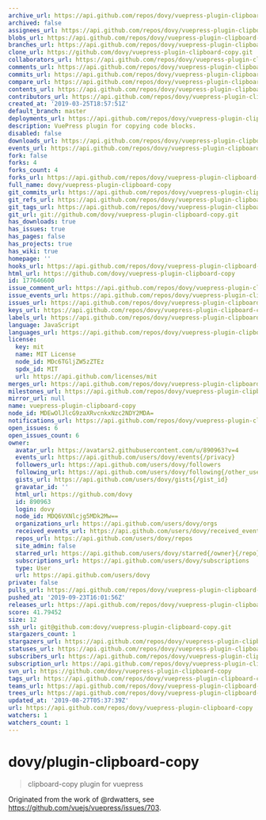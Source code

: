```yaml
---
archive_url: https://api.github.com/repos/dovy/vuepress-plugin-clipboard-copy/{archive_format}{/ref}
archived: false
assignees_url: https://api.github.com/repos/dovy/vuepress-plugin-clipboard-copy/assignees{/user}
blobs_url: https://api.github.com/repos/dovy/vuepress-plugin-clipboard-copy/git/blobs{/sha}
branches_url: https://api.github.com/repos/dovy/vuepress-plugin-clipboard-copy/branches{/branch}
clone_url: https://github.com/dovy/vuepress-plugin-clipboard-copy.git
collaborators_url: https://api.github.com/repos/dovy/vuepress-plugin-clipboard-copy/collaborators{/collaborator}
comments_url: https://api.github.com/repos/dovy/vuepress-plugin-clipboard-copy/comments{/number}
commits_url: https://api.github.com/repos/dovy/vuepress-plugin-clipboard-copy/commits{/sha}
compare_url: https://api.github.com/repos/dovy/vuepress-plugin-clipboard-copy/compare/{base}...{head}
contents_url: https://api.github.com/repos/dovy/vuepress-plugin-clipboard-copy/contents/{+path}
contributors_url: https://api.github.com/repos/dovy/vuepress-plugin-clipboard-copy/contributors
created_at: '2019-03-25T18:57:51Z'
default_branch: master
deployments_url: https://api.github.com/repos/dovy/vuepress-plugin-clipboard-copy/deployments
description: VuePress plugin for copying code blocks.
disabled: false
downloads_url: https://api.github.com/repos/dovy/vuepress-plugin-clipboard-copy/downloads
events_url: https://api.github.com/repos/dovy/vuepress-plugin-clipboard-copy/events
fork: false
forks: 4
forks_count: 4
forks_url: https://api.github.com/repos/dovy/vuepress-plugin-clipboard-copy/forks
full_name: dovy/vuepress-plugin-clipboard-copy
git_commits_url: https://api.github.com/repos/dovy/vuepress-plugin-clipboard-copy/git/commits{/sha}
git_refs_url: https://api.github.com/repos/dovy/vuepress-plugin-clipboard-copy/git/refs{/sha}
git_tags_url: https://api.github.com/repos/dovy/vuepress-plugin-clipboard-copy/git/tags{/sha}
git_url: git://github.com/dovy/vuepress-plugin-clipboard-copy.git
has_downloads: true
has_issues: true
has_pages: false
has_projects: true
has_wiki: true
homepage: ''
hooks_url: https://api.github.com/repos/dovy/vuepress-plugin-clipboard-copy/hooks
html_url: https://github.com/dovy/vuepress-plugin-clipboard-copy
id: 177646600
issue_comment_url: https://api.github.com/repos/dovy/vuepress-plugin-clipboard-copy/issues/comments{/number}
issue_events_url: https://api.github.com/repos/dovy/vuepress-plugin-clipboard-copy/issues/events{/number}
issues_url: https://api.github.com/repos/dovy/vuepress-plugin-clipboard-copy/issues{/number}
keys_url: https://api.github.com/repos/dovy/vuepress-plugin-clipboard-copy/keys{/key_id}
labels_url: https://api.github.com/repos/dovy/vuepress-plugin-clipboard-copy/labels{/name}
language: JavaScript
languages_url: https://api.github.com/repos/dovy/vuepress-plugin-clipboard-copy/languages
license:
  key: mit
  name: MIT License
  node_id: MDc6TGljZW5zZTEz
  spdx_id: MIT
  url: https://api.github.com/licenses/mit
merges_url: https://api.github.com/repos/dovy/vuepress-plugin-clipboard-copy/merges
milestones_url: https://api.github.com/repos/dovy/vuepress-plugin-clipboard-copy/milestones{/number}
mirror_url: null
name: vuepress-plugin-clipboard-copy
node_id: MDEwOlJlcG9zaXRvcnkxNzc2NDY2MDA=
notifications_url: https://api.github.com/repos/dovy/vuepress-plugin-clipboard-copy/notifications{?since,all,participating}
open_issues: 6
open_issues_count: 6
owner:
  avatar_url: https://avatars2.githubusercontent.com/u/890963?v=4
  events_url: https://api.github.com/users/dovy/events{/privacy}
  followers_url: https://api.github.com/users/dovy/followers
  following_url: https://api.github.com/users/dovy/following{/other_user}
  gists_url: https://api.github.com/users/dovy/gists{/gist_id}
  gravatar_id: ''
  html_url: https://github.com/dovy
  id: 890963
  login: dovy
  node_id: MDQ6VXNlcjg5MDk2Mw==
  organizations_url: https://api.github.com/users/dovy/orgs
  received_events_url: https://api.github.com/users/dovy/received_events
  repos_url: https://api.github.com/users/dovy/repos
  site_admin: false
  starred_url: https://api.github.com/users/dovy/starred{/owner}{/repo}
  subscriptions_url: https://api.github.com/users/dovy/subscriptions
  type: User
  url: https://api.github.com/users/dovy
private: false
pulls_url: https://api.github.com/repos/dovy/vuepress-plugin-clipboard-copy/pulls{/number}
pushed_at: '2019-09-23T16:01:56Z'
releases_url: https://api.github.com/repos/dovy/vuepress-plugin-clipboard-copy/releases{/id}
score: 41.79452
size: 12
ssh_url: git@github.com:dovy/vuepress-plugin-clipboard-copy.git
stargazers_count: 1
stargazers_url: https://api.github.com/repos/dovy/vuepress-plugin-clipboard-copy/stargazers
statuses_url: https://api.github.com/repos/dovy/vuepress-plugin-clipboard-copy/statuses/{sha}
subscribers_url: https://api.github.com/repos/dovy/vuepress-plugin-clipboard-copy/subscribers
subscription_url: https://api.github.com/repos/dovy/vuepress-plugin-clipboard-copy/subscription
svn_url: https://github.com/dovy/vuepress-plugin-clipboard-copy
tags_url: https://api.github.com/repos/dovy/vuepress-plugin-clipboard-copy/tags
teams_url: https://api.github.com/repos/dovy/vuepress-plugin-clipboard-copy/teams
trees_url: https://api.github.com/repos/dovy/vuepress-plugin-clipboard-copy/git/trees{/sha}
updated_at: '2019-08-27T05:37:39Z'
url: https://api.github.com/repos/dovy/vuepress-plugin-clipboard-copy
watchers: 1
watchers_count: 1
---
```


# dovy/plugin-clipboard-copy

> clipboard-copy plugin for vuepress


Originated from the work of @rdwatters, see https://github.com/vuejs/vuepress/issues/703.
